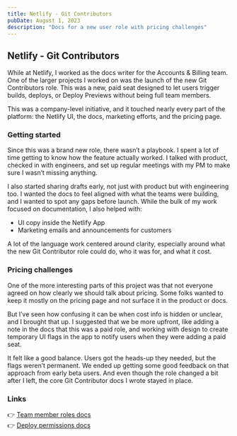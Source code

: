 ```yaml
---
title: Netlify - Git Contributors
pubDate: August 1, 2023
description: "Docs for a new user role with pricing challenges"
---
```



## Netlify - Git Contributors

While at Netlify, I worked as the docs writer for the Accounts & Billing team. One of the larger projects I worked on was the launch of the new Git Contributors role. This was a new, paid seat designed to let users trigger builds, deploys, or Deploy Previews without being full team members.

This was a company-level initiative, and it touched nearly every part of the platform: the Netlify UI, the docs, marketing efforts, and the pricing page.

### Getting started

Since this was a brand new role, there wasn’t a playbook. I spent a lot of time getting to know how the feature actually worked. I talked with product, checked in with engineers, and set up regular meetings with my PM to make sure I wasn’t missing anything.

I also started sharing drafts early, not just with product but with engineering too. I wanted the docs to feel aligned with what the teams were building, and I wanted to spot any gaps before launch. While the bulk of my work focused on documentation, I also helped with:

- UI copy inside the Netlify App
- Marketing emails and announcements for customers

A lot of the language work centered around clarity, especially around what the new Git Contributor role could do, who it was for, and what it cost.

### Pricing challenges

One of the more interesting parts of this project was that not everyone agreed on how clearly we should talk about pricing. Some folks wanted to keep it mostly on the pricing page and not surface it in the product or docs.

But I’ve seen how confusing it can be when cost info is hidden or unclear, and I brought that up. I suggested that we be more upfront, like adding a note in the docs that this was a paid role, and working with design to create temporary UI flags in the app to notify users when they were adding a paid seat.

It felt like a good balance. Users got the heads-up they needed, but the flags weren’t permanent. We ended up getting some good feedback on that approach from early beta users. And even though the role changed a bit after I left, the core Git Contributor docs I wrote stayed in place.

### Links

👉 <a target="new" href="https://web.archive.org/web/20240419235702/https://docs.netlify.com/accounts-and-billing/team-management/roles-and-permissions/#git-contributor">Team member roles docs</a><br>
👉 <a target="new" href="https://web.archive.org/web/20240331142844/https://docs.netlify.com/site-deploys/overview/#deploy-permissions">Deploy permissions docs</a>